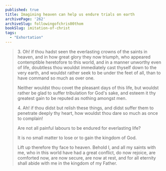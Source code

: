 ```yaml
---
published: true
title: Imagining heaven can help us endure trials on earth
archivePage: '262'
archiveSlug: followingofchris00thom
bookSlug: imitation-of-christ
tags:
  - "Exhortation"
---
```


> 3\. Oh! if thou hadst seen the everlasting crowns of the saints in heaven, and in how great glory they now triumph, who appeared contemptible heretofore to this world, and in a manner unworthy even of life, doubtless thou wouldst immediately cast thyself down to the very earth, and wouldst rather seek to be under the feet of all, than to have command so much as over one.
> 
> Neither wouldst thou covet the pleasant days of this life, but wouldst rather be glad to suffer tribulation for God's sake, and esteem it thy greatest gain to be reputed as nothing amongst men.
> 
> 4\. Ah! if thou didst but relish these things, and didst suffer them to penetrate deeply thy heart, how wouldst thou dare so much as once to complain!
> 
> Are not all painful labours to be endured for everlasting life?
> 
> It is no small matter to lose or to gain the kingdom of God.
> 
> Lift up therefore thy face to heaven. Behold I, and all my saints with me, who in this world have had a great conflict, do now rejoice, are comforted now, are now secure, are now at rest, and for all eternity shall abide with me in the kingdom of my Father.
